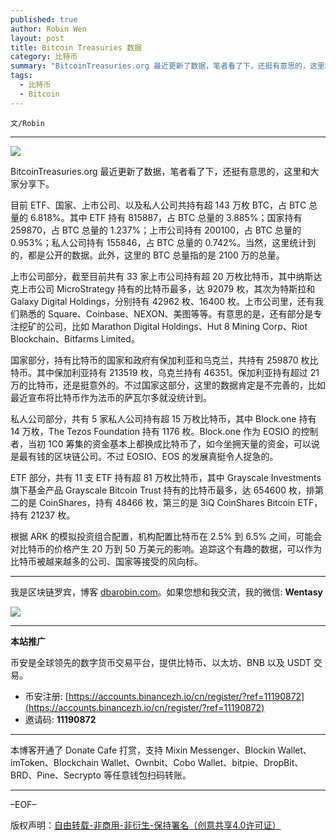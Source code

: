 ```yaml
---
published: true
author: Robin Wen
layout: post
title: Bitcoin Treasuries 数据
category: 比特币
summary: "BitcoinTreasuries.org 最近更新了数据，笔者看了下，还挺有意思的，这里和大家分享下。目前 ETF、国家、上市公司、以及私人公司共持有超 143 万枚 BTC，占 BTC 总量的 6.818%。其中 ETF 持有 815887，占 BTC 总量的 3.885%；国家持有 	259870，占 BTC 总量的 1.237%；上市公司持有 200100，占 BTC 总量的 0.953%；私人公司持有 155846，占 BTC 总量的 0.742%。当然，这里统计到的，都是公开的数据。此外，这里的 BTC 总量指的是 2100 万的总量。根据 ARK 的模拟投资组合配置，机构配置比特币在 2.5% 到 6.5% 之间，可能会对比特币的价格产生 20 万到 50 万美元的影响。追踪这个有趣的数据，可以作为比特币被越来越多的公司、国家等接受的风向标。"
tags:
  - 比特币
  - Bitcoin
---
```


`文/Robin`

***

![](https://cdn.dbarobin.com/x3j5bnb.png)

BitcoinTreasuries.org 最近更新了数据，笔者看了下，还挺有意思的，这里和大家分享下。

目前 ETF、国家、上市公司、以及私人公司共持有超 143 万枚 BTC，占 BTC 总量的 6.818%。其中 ETF 持有 815887，占 BTC 总量的 3.885%；国家持有 	259870，占 BTC 总量的 1.237%；上市公司持有 200100，占 BTC 总量的 0.953%；私人公司持有 155846，占 BTC 总量的 0.742%。当然，这里统计到的，都是公开的数据。此外，这里的 BTC 总量指的是 2100 万的总量。

上市公司部分，截至目前共有 33 家上市公司持有超 20 万枚比特币，其中纳斯达克上市公司 MicroStrategy 持有的比特币最多，达 92079 枚，其次为特斯拉和 Galaxy Digital Holdings，分别持有 42962 枚、16400 枚。上市公司里，还有我们熟悉的 Square、Coinbase、NEXON、美图等等。有意思的是，还有部分是专注挖矿的公司，比如 Marathon Digital Holdings、Hut 8 Mining Corp、Riot Blockchain、Bitfarms Limited。

国家部分，持有比特币的国家和政府有保加利亚和乌克兰，共持有 259870 枚比特币。其中保加利亚持有 213519 枚，乌克兰持有 46351。保加利亚持有超过 21 万的比特币，还是挺意外的。不过国家这部分，这里的数据肯定是不完善的，比如最近宣布将比特币作为法币的萨瓦尔多就没统计到。

私人公司部分，共有 5 家私人公司持有超 15 万枚比特币，其中 Block.one 持有 14 万枚，The Tezos Foundation 持有 1176 枚。Block.one 作为 EOSIO 的控制者，当初 1C0 筹集的资金基本上都换成比特币了，如今坐拥天量的资金，可以说是最有钱的区块链公司。不过 EOSIO、EOS 的发展真挺令人捉急的。

ETF 部分，共有 11 支 ETF 持有超 81 万枚比特币，其中 Grayscale Investments 旗下基金产品 Grayscale Bitcoin Trust 持有的比特币最多，达 654600 枚，排第二的是 CoinShares，持有 48466 枚，第三的是 3iQ CoinShares Bitcoin ETF，持有 21237 枚。

根据 ARK 的模拟投资组合配置，机构配置比特币在 2.5% 到 6.5% 之间，可能会对比特币的价格产生 20 万到 50 万美元的影响。追踪这个有趣的数据，可以作为比特币被越来越多的公司、国家等接受的风向标。

***

我是区块链罗宾，博客 [dbarobin.com](https://dbarobin.com/)。如果您想和我交流，我的微信: **Wentasy**

![](https://cdn.dbarobin.com/v4yywe2.png)

***

**本站推广**

币安是全球领先的数字货币交易平台，提供比特币、以太坊、BNB 以及 USDT 交易。

* 币安注册: [https://accounts.binancezh.io/cn/register/?ref=11190872](https://accounts.binancezh.io/cn/register/?ref=11190872)
* 邀请码: **11190872**

***

本博客开通了 Donate Cafe 打赏，支持 Mixin Messenger、Blockin Wallet、imToken、Blockchain Wallet、Ownbit、Cobo Wallet、bitpie、DropBit、BRD、Pine、Secrypto 等任意钱包扫码转账。

<center>
    <div class="--donate-button"
         data-button-id="f8b9df0d-af9a-460d-8258-d3f435445075"
    ></div>
</center>

***

–EOF–

版权声明：[自由转载-非商用-非衍生-保持署名（创意共享4.0许可证）](http://creativecommons.org/licenses/by-nc-nd/4.0/deed.zh)